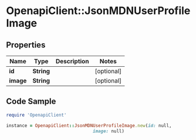 # OpenapiClient::JsonMDNUserProfileImage

## Properties

Name | Type | Description | Notes
------------ | ------------- | ------------- | -------------
**id** | **String** |  | [optional] 
**image** | **String** |  | [optional] 

## Code Sample

```ruby
require 'OpenapiClient'

instance = OpenapiClient::JsonMDNUserProfileImage.new(id: null,
                                 image: null)
```


